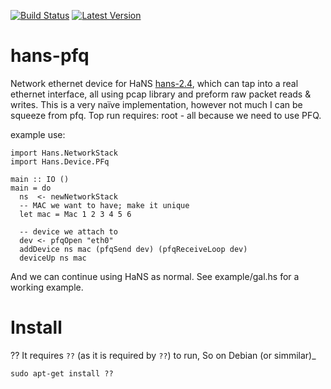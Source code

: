 [![Build Status](https://travis-ci.org/tolysz/hans-pfq.svg?branch=master)](https://travis-ci.org/tolysz/hans-pfq)
[![Latest Version](https://img.shields.io/hackage/v/hans-pfq.svg)](https://hackage.haskell.org/package/hans-pfq)

hans-pfq
========


Network ethernet device for HaNS [hans-2.4](https://github.com/GaloisInc/HaNS), which can tap into a real ethernet interface, all using pcap library and preform raw packet reads & writes.
This is a very naïve implementation, however not much I can be squeeze from pfq.
Top run requires: root - all because we need to use PFQ.

example use:

    import Hans.NetworkStack
    import Hans.Device.PFq

    main :: IO ()
    main = do
      ns  <- newNetworkStack
      -- MAC we want to have; make it unique
      let mac = Mac 1 2 3 4 5 6

      -- device we attach to
      dev <- pfqOpen "eth0"
      addDevice ns mac (pfqSend dev) (pfqReceiveLoop dev)
      deviceUp ns mac


And we can continue using HaNS as normal.
See example/gal.hs for a working example.


Install
=======

??
It requires  `??` (as it is required by `??`) to run, So on Debian (or simmilar)_

	sudo apt-get install ??
 